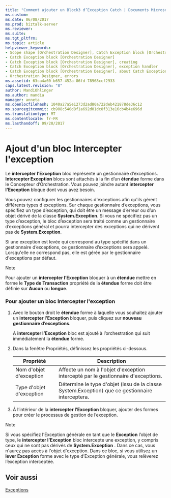 ```yaml
---
title: "Comment ajouter un Block3 d’Exception Catch | Documents Microsoft"
ms.custom: 
ms.date: 06/08/2017
ms.prod: biztalk-server
ms.reviewer: 
ms.suite: 
ms.tgt_pltfrm: 
ms.topic: article
helpviewer_keywords:
- Scope shape [Orchestration Designer], Catch Exception block [Orchestration Designer]
- Catch Exception block [Orchestration Designer]
- Catch Exception block [Orchestration Designer], creating
- Catch Exception block [Orchestration Designer], exception handler
- Catch Exception block [Orchestration Designer], about Catch Exception blocks
- Orchestration Designer, errors
ms.assetid: 63ca4a60-b657-452a-86fd-78968ccf2933
caps.latest.revision: "8"
author: MandiOhlinger
ms.author: mandia
manager: anneta
ms.openlocfilehash: 1040a27a5e1273d2ad80a722deb421878de36c12
ms.sourcegitcommit: cb908c540d8f1a692d01dc8f313e16cb4b4e696d
ms.translationtype: MT
ms.contentlocale: fr-FR
ms.lasthandoff: 09/20/2017
---
```

# <a name="how-to-add-a-catch-exception-block"></a>Ajout d'un bloc Intercepter l'exception
Le **intercepter l’Exception** bloc représente un gestionnaire d’exceptions. **Intercepter Exception** blocs sont attachés à la fin d’un **étendue** forme dans le Concepteur d’Orchestration. Vous pouvez joindre autant **intercepter l’Exception** bloque dont vous avez besoin.  
  
 Vous pouvez configurer les gestionnaires d'exceptions afin qu'ils gèrent différents types d'exceptions. Sur chaque gestionnaire d’exceptions, vous spécifiez un type d’exception, qui doit être un message d’erreur ou d’un objet dérivé de la classe **System.Exception**. Si vous ne spécifiez pas un type d’exception, le bloc d’exception sera traité comme un gestionnaire d’exceptions général et pourra intercepter des exceptions qui ne dérivent pas de **System.Exception**.  
  
 Si une exception est levée qui correspond au type spécifié dans un gestionnaire d’exceptions, ce gestionnaire d’exceptions sera appelé. Lorsqu'elle ne correspond pas, elle est gérée par le gestionnaire d'exceptions par défaut.  
  
> [!NOTE]
>  Pour ajouter un **intercepter l’Exception** bloquer à un **étendue** mettre en forme le **Type de Transaction** propriété de la **étendue** forme doit être définie sur **Aucun** ou **longue**.  
  
### <a name="to-add-a-catch-exception-block"></a>Pour ajouter un bloc Intercepter l'exception  
  
1.  Avec le bouton droit le **étendue** forme à laquelle vous souhaitez ajouter un **intercepter l’Exception** bloquer, puis cliquez sur **nouveau gestionnaire d’exceptions**.  
  
     A **intercepter l’Exception** bloc est ajouté à l’orchestration qui suit immédiatement la **étendue** forme.  
  
2.  Dans la fenêtre Propriétés, définissez les propriétés ci-dessous.  
  
    |Propriété| Description|  
    |--------------|-----------------|  
    |Nom d'objet d'exception|Affecte un nom à l'objet d'exception intercepté par le gestionnaire d'exceptions.|  
    |Type d'objet d'exception|Détermine le type d'objet (issu de la classe System.Exception) que ce gestionnaire interceptera.|  
  
3.  À l’intérieur de la **intercepter l’Exception** bloquer, ajouter des formes pour créer le processus de gestion de l’exception.  
  
> [!NOTE]
>  Si vous spécifiez l’Exception générale en tant que le **Exception** l’objet de type, le **intercepter l’Exception** bloc intercepte une exception, y compris ceux qui ne sont pas dérivés de **System.Exception** . Dans ce cas, vous n'aurez pas accès à l'objet d'exception. Dans ce bloc, si vous utilisez un **lever Exception** forme avec le type d’Exception générale, vous relèverez l’exception interceptée.  
  
## <a name="see-also"></a>Voir aussi  
 [Exceptions](../core/exceptions.md)